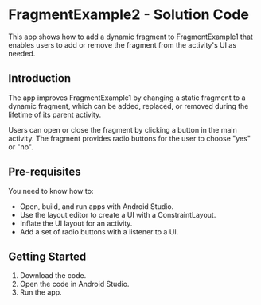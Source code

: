 FragmentExample2 - Solution Code
================================

This app shows how to add a dynamic fragment to FragmentExample1
that enables users to add or remove the fragment from the
activity's UI as needed.

Introduction
------------

The app improves FragmentExample1 by changing a static fragment
to a dynamic fragment, which can be added, replaced, or removed
during the lifetime of its parent activity.

Users can open or close the fragment by clicking a button in the
main activity. The fragment provides radio buttons for the user
to choose "yes" or "no".

Pre-requisites
--------------

You need to know how to:
- Open, build, and run apps with Android Studio.
- Use the layout editor to create a UI with a ConstraintLayout.
- Inflate the UI layout for an activity.
- Add a set of radio buttons with a listener to a UI.

Getting Started
---------------

1. Download the code.
2. Open the code in Android Studio.
3. Run the app.

